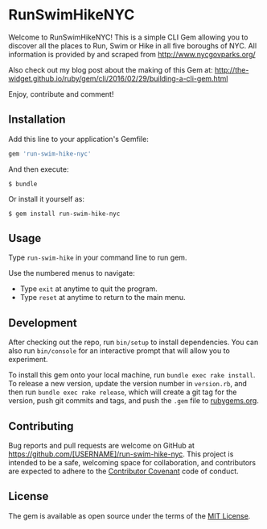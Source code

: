# RunSwimHikeNYC

Welcome to RunSwimHikeNYC! This is a simple CLI Gem allowing you to discover all the places to Run, Swim or Hike in all five boroughs of NYC. All information is provided by and scraped from http://www.nycgovparks.org/

Also check out my blog post about the making of this Gem at: http://the-widget.github.io/ruby/gem/cli/2016/02/29/building-a-cli-gem.html

Enjoy, contribute and comment!

## Installation

Add this line to your application's Gemfile:

```ruby
gem 'run-swim-hike-nyc'
```

And then execute:

    $ bundle

Or install it yourself as:

    $ gem install run-swim-hike-nyc

## Usage

Type `run-swim-hike` in your command line to run gem.

Use the numbered menus to navigate:
- Type `exit` at anytime to quit the program.
- Type `reset` at anytime to return to the main menu.

## Development

After checking out the repo, run `bin/setup` to install dependencies. You can also run `bin/console` for an interactive prompt that will allow you to experiment.

To install this gem onto your local machine, run `bundle exec rake install`. To release a new version, update the version number in `version.rb`, and then run `bundle exec rake release`, which will create a git tag for the version, push git commits and tags, and push the `.gem` file to [rubygems.org](https://rubygems.org).

## Contributing

Bug reports and pull requests are welcome on GitHub at https://github.com/[USERNAME]/run-swim-hike-nyc. This project is intended to be a safe, welcoming space for collaboration, and contributors are expected to adhere to the [Contributor Covenant](http://contributor-covenant.org) code of conduct.


## License

The gem is available as open source under the terms of the [MIT License](http://opensource.org/licenses/MIT).

